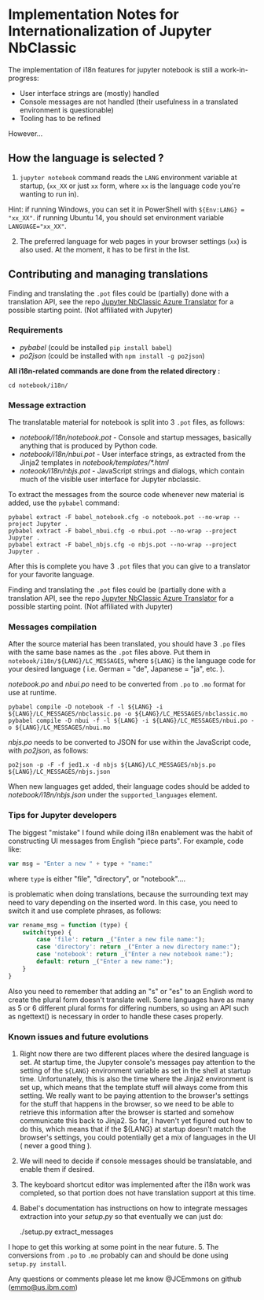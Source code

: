 # Implementation Notes for Internationalization of Jupyter NbClassic

The implementation of i18n features for jupyter notebook is still a work-in-progress:

- User interface strings are (mostly) handled
- Console messages are not handled (their usefulness in a translated environment is questionable)
- Tooling has to be refined

However…

## How the language is selected ?

1. `jupyter notebook` command reads the `LANG` environment variable at startup,
(`xx_XX` or just `xx` form, where `xx` is the language code you're wanting to
run in).

Hint: if running Windows, you can set it in PowerShell with `${Env:LANG} = "xx_XX"`.
      if running Ubuntu 14, you should set environment variable `LANGUAGE="xx_XX"`.

2. The preferred language for web pages in your browser settings (`xx`) is
   also used. At the moment, it has to be first in the list.

## Contributing and managing translations

Finding and translating the `.pot` files could be (partially) done with a translation API, see the repo [Jupyter NbClassic Azure Translator](https://github.com/berendjan/Jupyter-Notebook-Azure-Translator.git) for a possible starting point. (Not affiliated with Jupyter)

### Requirements

- *pybabel* (could be installed `pip install babel`)
- *po2json* (could be installed with `npm install -g po2json`)

**All i18n-related commands are done from the related directory :**

    cd notebook/i18n/

### Message extraction

The translatable material for notebook is split into 3 `.pot` files, as follows:

- *notebook/i18n/notebook.pot* - Console and startup messages, basically anything that is
	produced by Python code.
- *notebook/i18n/nbui.pot* - User interface strings, as extracted from the Jinja2 templates
	in *notebook/templates/\*.html*
- *noteook/i18n/nbjs.pot* - JavaScript strings and dialogs, which contain much of the visible
	user interface for Jupyter nbclassic.

To extract the messages from the source code whenever new material is added, use the
`pybabel` command:

```shell
pybabel extract -F babel_notebook.cfg -o notebook.pot --no-wrap --project Jupyter .
pybabel extract -F babel_nbui.cfg -o nbui.pot --no-wrap --project Jupyter .
pybabel extract -F babel_nbjs.cfg -o nbjs.pot --no-wrap --project Jupyter .
```

After this is complete you have 3 `.pot` files that you can give to a translator for your favorite language.

Finding and translating the `.pot` files could be (partially done with a translation API, see the repo [Jupyter NbClassic Azure Translator](https://github.com/berendjan/Jupyter-Notebook-Azure-Translator.git) for a possible starting point. (Not affiliated with Jupyter)

### Messages compilation

After the source material has been translated, you should have 3 `.po` files with the same base names
as the `.pot` files above.  Put them in `notebook/i18n/${LANG}/LC_MESSAGES`, where `${LANG}` is the language
code for your desired language ( i.e. German = "de", Japanese = "ja", etc. ).

*notebook.po* and *nbui.po* need to be converted from `.po` to `.mo` format for
use at runtime.

```shell
pybabel compile -D notebook -f -l ${LANG} -i ${LANG}/LC_MESSAGES/nbclassic.po -o ${LANG}/LC_MESSAGES/nbclassic.mo
pybabel compile -D nbui -f -l ${LANG} -i ${LANG}/LC_MESSAGES/nbui.po -o ${LANG}/LC_MESSAGES/nbui.mo
```

*nbjs.po* needs to be converted to JSON for use within the JavaScript code, with  *po2json*, as follows:

    po2json -p -F -f jed1.x -d nbjs ${LANG}/LC_MESSAGES/nbjs.po ${LANG}/LC_MESSAGES/nbjs.json

When new languages get added, their language codes should be added to *notebook/i18n/nbjs.json*
under the `supported_languages` element.

### Tips for Jupyter developers

The biggest "mistake" I found while doing i18n enablement was the habit of constructing UI messages
from English "piece parts".  For example, code like:

```javascript
var msg = "Enter a new " + type + "name:"
```

where `type` is either "file", "directory", or "notebook"....

is problematic when doing translations, because the surrounding text may need to vary
depending on the inserted word. In this case, you need to switch it and use complete phrases,
as follows:

```javascript
var rename_msg = function (type) {
    switch(type) {
        case 'file': return _("Enter a new file name:");
        case 'directory': return _("Enter a new directory name:");
        case 'notebook': return _("Enter a new notebook name:");
        default: return _("Enter a new name:");
    }
}
```

Also you need to remember that adding an "s" or "es" to an English word to
create the plural form doesn't translate well.  Some languages have as many as 5 or 6 different
plural forms for differing numbers, so using an API such as ngettext() is necessary in order
to handle these cases properly.

### Known issues and future evolutions

1. Right now there are two different places where the desired language is set.  At startup time, the Jupyter console's messages pay attention to the setting of the `${LANG}` environment variable
as set in the shell at startup time.  Unfortunately, this is also the time where the Jinja2
environment is set up, which means that the template stuff will always come from this setting.
We really want to be paying attention to the browser's settings for the stuff that happens in the
browser, so we need to be able to retrieve this information after the browser is started and somehow
communicate this back to Jinja2.  So far, I haven't yet figured out how to do this, which means that if the ${LANG} at startup doesn't match the browser's settings, you could potentially get a mix
of languages in the UI ( never a good thing ).

2. We will need to decide if console messages should be translatable, and enable them if desired.
3. The keyboard shortcut editor was implemented after the i18n work was completed, so that portion
does not have translation support at this time.
4. Babel's documentation has instructions on how to integrate messages extraction
into your *setup.py* so that eventually we can just do:

    ./setup.py extract_messages

I hope to get this working at some point in the near future.
5. The conversions from `.po` to `.mo` probably can and should be done using `setup.py install`.


Any questions or comments please let me know @JCEmmons on github (emmo@us.ibm.com)
